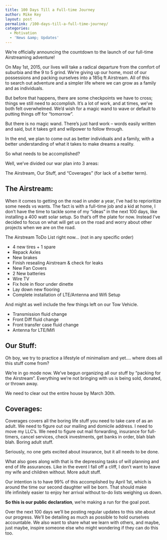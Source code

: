 ```yaml
---
title: 100 Days Till a Full-time Journey
author: Mike Key
layout: post
permalink: /100-days-till-a-full-time-journey/
categories:
  - Motivation
  - 'News &amp; Updates'
---
```

We’re officially announcing the countdown to the launch of our full-time Airstreaming adventure!

On May 1st, 2015, our lives will take a radical departure from the comfort of suburbia and the 9 to 5 grind. We’re giving up our home, most of our possessions and packing ourselves into a 185q ft Airstream. All of this to search out adventure and a simpler life where we can grow as a family and as individuals.

But before that happens, there are some checkpoints we have to cross; things we still need to accomplish. It’s a lot of work, and at times, we’ve both felt overwhelmed. We&#8217;d wish for a magic wand to wave or default to putting things off for “tomorrow”.

But there is no magic wand. There&#8217;s just hard work &#8211; words easily written and said, but it takes grit and willpower to follow through.

In the end, we plan to come out as better individuals and a family, with a better understanding of what it takes to make dreams a reality.

So what needs to be accomplished?

<!--more-->Well, we’ve divided our war plan into 3 areas:

The Airstream, Our Stuff, and “Coverages” (for lack of a better term).

## The Airstream:

When it comes to getting on the road in under a year, I’ve had to reprioritize some needs vs wants. The fact is with a full-time job and a kid at home, I don’t have the time to tackle some of my “ideas” in the next 100 days, like installing a 400 watt solar setup. So that’s off the plate for now. Instead I’ve decided to focus on what will get us on the road and worry about other projects when we are on the road.

The Airstream ToDo List right now&#8230; (not in any specific order)

  * 4 new tires + 1 spare
  * Repack Axles
  * New brakes
  * Finish resealing Airstream & check for leaks
  * New Fan Covers
  * 2 New batteries
  * Wire TV
  * Fix hole in floor under dinette
  * Lay down new flooring
  * Complete installation of LTE/Antenna and Wifi Setup

And might as well include the few things left on our Tow Vehicle.

  * Transmission fluid change
  * Front Diff fluid change
  * Front transfer case fluid change
  * Antenna for LTE/Mifi

## Our Stuff:

Oh boy, we try to practice a lifestyle of minimalism and yet…. where does all this stuff come from?

We’re in go mode now. We’ve begun organizing all our stuff by “packing for the Airstream”. Everything we&#8217;re not bringing with us is being sold, donated, or thrown away.

We need to clear out the entire house by March 30th.

## Coverages:

Coverages covers all the boring life stuff you need to take care of as an adult. We need to figure out our mailing and domicile address. I need to move my LLC’s. We need to figure out mail forwarding, insurance for full-timers, cancel services, check investments, get banks in order, blah blah blah. Boring adult stuff.

Seriously, no one gets excited about insurance, but it all needs to be done.

What also goes along with that is the depressing tasks of will planning and end of life assurances. Like in the event I fall off a cliff, I don’t want to leave my wife and children without. More adult stuff.

Our intention is to have 99% of this accomplished by April 1st, which is around the time our second daughter will be born. That should make life infinitely easier to enjoy her arrival without to-do lists weighing us down.

**So this is our public declaration**, we&#8217;re making a run for the goal post.

Over the next 100 days we&#8217;ll be posting regular updates to this site about our progress. We&#8217;ll be detailing as much as possible to hold ourselves accountable. We also want to share what we learn with others, and maybe, just maybe, inspire someone else who might wondering if they can do this too.